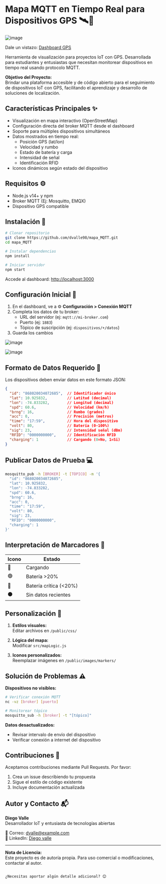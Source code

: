 # Mapa MQTT en Tiempo Real para Dispositivos GPS 🛰️📍

![image](https://github.com/user-attachments/assets/4d914eaa-03b5-4464-b8c1-dfc80bcc1e27)

Dale un vistazo: [Dashboard GPS](https://dvalle98.github.io/mapa_MQTT/)

Herramienta de visualización para proyectos IoT con GPS. Desarrollada para estudiantes y entusiastas que necesitan monitorear dispositivos en tiempo real usando protocolo MQTT.

**Objetivo del Proyecto:**  
Brindar una plataforma accesible y de código abierto para el seguimiento de dispositivos IoT con GPS, facilitando el aprendizaje y desarrollo de soluciones de localización.

## Características Principales ✨
- Visualización en mapa interactivo (OpenStreetMap)
- Configuración directa del broker MQTT desde el dashboard
- Soporte para múltiples dispositivos simultáneos
- Datos mostrados en tiempo real:
  - Posición GPS (lat/lon)
  - Velocidad y rumbo
  - Estado de batería y carga
  - Intensidad de señal
  - Identificación RFID
- Iconos dinámicos según estado del dispositivo

## Requisitos ⚙️
- Node.js v14+ y npm
- Broker MQTT (Ej: Mosquitto, EMQX)
- Dispositivo GPS compatible

## Instalación 🚀

```bash
# Clonar repositorio
git clone https://github.com/dvalle98/mapa_MQTT.git
cd mapa_MQTT

# Instalar dependencias
npm install

# Iniciar servidor
npm start
```

Accede al dashboard: [http://localhost:3000](http://localhost:3000)

## Configuración Inicial 🔧

1. En el dashboard, ve a ⚙️ **Configuración > Conexión MQTT**
2. Completa los datos de tu broker:
   - URL del servidor (ej: `mqtt://mi-broker.com`)
   - Puerto (ej: `1883`)
   - Tópico de suscripción (ej: `dispositivos/+/datos`)
3. Guarda los cambios

![image](https://github.com/user-attachments/assets/8ffee77f-1bac-4ff1-9150-78d1e9225dcf)

![image](https://github.com/user-attachments/assets/bf28e9ab-2975-4abb-a1e7-86df8486ba51)




## Formato de Datos Requerido 📨
Los dispositivos deben enviar datos en este formato JSON:

```json
{
  "id": "868020034072685",  // Identificador único
  "lat": 10.925832,         // Latitud (decimal)
  "lon": -74.833282,        // Longitud (decimal)
  "spd": 60.6,              // Velocidad (km/h)
  "brng": 16,               // Rumbo (grados)
  "acc": 0,                 // Precisión (metros)
  "time": "17:59",          // Hora del dispositivo
  "volt": 80,               // Batería (0-100%)
  "sig": 23,                // Intensidad señal (dBm)
  "RFID": "0000000000",     // Identificación RFID
  "charging": 1             // Cargando (0=No, 1=Si)
}
```

## Publicar Datos de Prueba 💻
```bash
mosquitto_pub -h [BROKER] -t [TÓPICO] -m '{
  "id": "868020034072685",
  "lat": 10.925832,
  "lon": -74.833282,
  "spd": 60.6,
  "brng": 16,
  "acc": 0,
  "time": "17:59",
  "volt": 80,
  "sig": 23,
  "RFID": "0000000000",
  "charging": 1
}'
```

## Interpretación de Marcadores 🎯
| Icono | Estado                |
|-------|-----------------------|
| 🔵    | Cargando              | 
| 🟢    | Batería >20%          |
| 🔴    | Batería crítica (<20%)|
| ⚫    | Sin datos recientes   |

## Personalización 🎨
1. **Estilos visuales:**  
   Editar archivos en `/public/css/`

2. **Lógica del mapa:**  
   Modificar `src/mapLogic.js`

3. **Iconos personalizados:**  
   Reemplazar imágenes en `/public/images/markers/`

## Solución de Problemas ⚠️
**Dispositivos no visibles:**
```bash
# Verificar conexión MQTT
nc -vz [broker] [puerto]

# Monitorear tópico
mosquitto_sub -h [broker] -t "[tópico]"
```

**Datos desactualizados:**
- Revisar intervalo de envío del dispositivo
- Verificar conexión a internet del dispositivo

## Contribuciones 🤝
Aceptamos contribuciones mediante Pull Requests. Por favor:
1. Crea un issue describiendo tu propuesta
2. Sigue el estilo de código existente
3. Incluye documentación actualizada

## Autor y Contacto 📬
**Diego Valle**  
Desarrollador IoT y entusiasta de tecnologías abiertas

📧 Correo: [dvalle@example.com](mailto:vallediego013@gmail.com)   
💼 LinkedIn: [Diego valle](https://www.linkedin.com/in/diego-valle-60738a164/)

---

**Nota de Licencia:**  
Este proyecto es de autoría propia. Para uso comercial o modificaciones, contactar al autor.
```

¿Necesitas aportar algún detalle adicional? 😊
